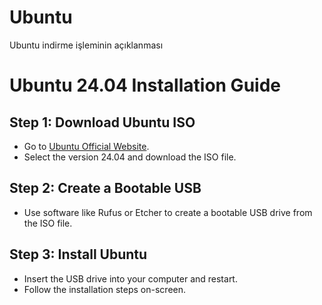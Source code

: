 # Ubuntu
Ubuntu indirme işleminin açıklanması
# Ubuntu 24.04 Installation Guide

## Step 1: Download Ubuntu ISO
- Go to [Ubuntu Official Website](https://ubuntu.com/download/desktop).
- Select the version 24.04 and download the ISO file.

## Step 2: Create a Bootable USB
- Use software like Rufus or Etcher to create a bootable USB drive from the ISO file.


## Step 3: Install Ubuntu
- Insert the USB drive into your computer and restart.
- Follow the installation steps on-screen.


